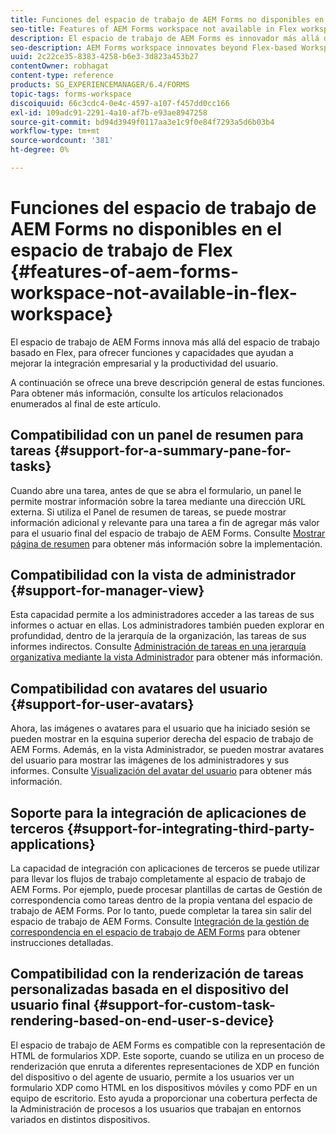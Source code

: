 ```yaml
---
title: Funciones del espacio de trabajo de AEM Forms no disponibles en el espacio de trabajo de Flex
seo-title: Features of AEM Forms workspace not available in Flex workspace
description: El espacio de trabajo de AEM Forms es innovador más allá del espacio de trabajo basado en Flex. Obtenga más información sobre las diferencias en funciones y capacidades.
seo-description: AEM Forms workspace innovates beyond Flex-based Workspace. Read about differences in features and capabilities.
uuid: 2c22ce35-8383-4258-b6e3-3d823a453b27
contentOwner: robhagat
content-type: reference
products: SG_EXPERIENCEMANAGER/6.4/FORMS
topic-tags: forms-workspace
discoiquuid: 66c3cdc4-0e4c-4597-a107-f457dd0cc166
exl-id: 109adc91-2291-4a10-af7b-e93ae8947258
source-git-commit: bd94d3949f0117aa3e1c9f0e84f7293a5d6b03b4
workflow-type: tm+mt
source-wordcount: '381'
ht-degree: 0%

---
```


# Funciones del espacio de trabajo de AEM Forms no disponibles en el espacio de trabajo de Flex {#features-of-aem-forms-workspace-not-available-in-flex-workspace}

El espacio de trabajo de AEM Forms innova más allá del espacio de trabajo basado en Flex, para ofrecer funciones y capacidades que ayudan a mejorar la integración empresarial y la productividad del usuario.

A continuación se ofrece una breve descripción general de estas funciones. Para obtener más información, consulte los artículos relacionados enumerados al final de este artículo.

## Compatibilidad con un panel de resumen para tareas {#support-for-a-summary-pane-for-tasks}

Cuando abre una tarea, antes de que se abra el formulario, un panel le permite mostrar información sobre la tarea mediante una dirección URL externa. Si utiliza el Panel de resumen de tareas, se puede mostrar información adicional y relevante para una tarea a fin de agregar más valor para el usuario final del espacio de trabajo de AEM Forms. Consulte [Mostrar página de resumen](/help/forms/using/displaying-information-task-summary-pane.md) para obtener más información sobre la implementación.

## Compatibilidad con la vista de administrador {#support-for-manager-view}

Esta capacidad permite a los administradores acceder a las tareas de sus informes o actuar en ellas. Los administradores también pueden explorar en profundidad, dentro de la jerarquía de la organización, las tareas de sus informes indirectos. Consulte [Administración de tareas en una jerarquía organizativa mediante la vista Administrador](/help/forms/using/tasks-organizational-hierarchy-using-manager.md) para obtener más información.

## Compatibilidad con avatares del usuario {#support-for-user-avatars}

Ahora, las imágenes o avatares para el usuario que ha iniciado sesión se pueden mostrar en la esquina superior derecha del espacio de trabajo de AEM Forms. Además, en la vista Administrador, se pueden mostrar avatares del usuario para mostrar las imágenes de los administradores y sus informes. Consulte [Visualización del avatar del usuario](/help/forms/using/displaying-user-avatar.md) para obtener más información.

## Soporte para la integración de aplicaciones de terceros {#support-for-integrating-third-party-applications}

La capacidad de integración con aplicaciones de terceros se puede utilizar para llevar los flujos de trabajo completamente al espacio de trabajo de AEM Forms. Por ejemplo, puede procesar plantillas de cartas de Gestión de correspondencia como tareas dentro de la propia ventana del espacio de trabajo de AEM Forms. Por lo tanto, puede completar la tarea sin salir del espacio de trabajo de AEM Forms. Consulte [Integración de la gestión de correspondencia en el espacio de trabajo de AEM Forms](/help/forms/using/integrating-correspondence-management-html-workspace.md) para obtener instrucciones detalladas.

## Compatibilidad con la renderización de tareas personalizadas basada en el dispositivo del usuario final {#support-for-custom-task-rendering-based-on-end-user-s-device}

El espacio de trabajo de AEM Forms es compatible con la representación de HTML de formularios XDP. Este soporte, cuando se utiliza en un proceso de renderización que enruta a diferentes representaciones de XDP en función del dispositivo o del agente de usuario, permite a los usuarios ver un formulario XDP como HTML en los dispositivos móviles y como PDF en un equipo de escritorio. Esto ayuda a proporcionar una cobertura perfecta de la Administración de procesos a los usuarios que trabajan en entornos variados en distintos dispositivos.

